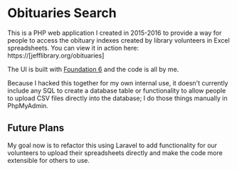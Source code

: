 # Obituaries Search

This is a PHP web application I created in 2015-2016 to provide a way for people to access the obituary indexes created by library volunteers in Excel spreadsheets. You can view it in action here: https://[jefflibrary.org/obituaries]

The UI is built with [Foundation 6](https://foundation.zurb.com) and the code is all by me.

Because I hacked this together for my own internal use, it doesn't currently include any SQL to create a database table or functionality to allow people to upload CSV files directly into the database; I do those things manually in PhpMyAdmin. 

## Future Plans

My goal now is to refactor this using Laravel to add functionality for our volunteers to upload their spreadsheets directly and make the code more extensible for others to use.